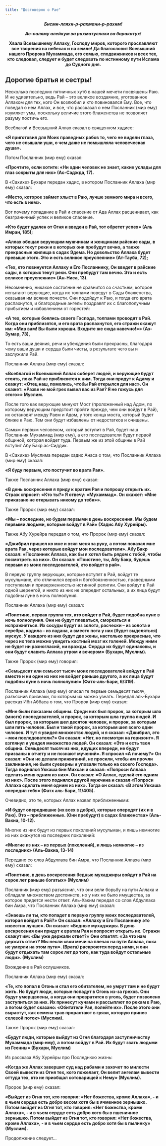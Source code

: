 ```yaml
---
title: "Достоверно о Рае"
---
```


***<center>Бисми-лляхи-р-рахмани-р-рахим!</center>***

***<center>Ас-саляму алейкум ва рахматуллахи ва баракатух!</center>***

**<center>Хвала Всевышнему Аллаху, Господу миров, которого прославляют все
творения на небесах и на земле! Да благословит Всевышний нашего
Пророка Мухаммада, его семью, сподвижников и всех тех, кто следовал,
следует и будет следовать по истинному пути Ислама до Судного дня.</center>**

## Дорогие братья и сестры!

Несколько последних пятничных хутб в нашей мечети посвящены Раю. И не
удивительно, ведь Рай – это великое воздаяние, уготованное Аллахом для
тех, кого Он возлюбил и кто повиновался Ему. Все, что поведал о нем
Аллах, и все, что рассказал о нем Посланник (мир ему) изумляет умы,
поскольку величие этого блаженства не позволяет разуму постичь его.

Всеблагой и Всевышний Аллах сказал в священном хадисе:

**«Я приготовил для Моих праведных рабов то, чего не видели глаза, чего
не слышали уши, о чем даже не помышляла человеческая душа».**

Потом Посланник (мир ему) сказал:

**«Прочтите, если хотите: «Ни один человек не знает, какие услады для
глаз сокрыты для них» (Ас-Саджда, 17).**

В «Сахихе» Бухари передан хадис, в котором Посланник Аллаха (мир ему) сказал:

**«Место, которое займет хлыст в Раю, лучше земного мира и всего, что
есть в нем».**

Вот почему попадание в Рай и спасение от Ада Аллах расценивает, как
безграничный успех и великое спасение.

**«Кто будет удален от Огня и введен в Рай, тот обретет успех» (Аль
Имран, 185);**

**«Аллах обещал верующим мужчинам и женщинам райские сады, в которых
текут реки и в которых они пребудут вечно, а также прекрасные жилища в
садах Эдема. Но довольство Аллаха будет превыше этого. Это и есть
великое преуспеяние» (Ат-Тауба, 72);**

**«Тех, кто повинуется Аллаху и Его Посланнику, Он введет в райские
сады, в которых текут реки. Они пребудут там вечно. Это и есть великое
преуспеяние» (Ан-Ниса, 13).**

Несомненно, никакое состояние не сравнится со счастьем, которое испытают
верующие, когда их толпами поведут в Сады блаженства, оказывая им всякие
почести. Они подойдут к Раю, и тогда его врата распахнутся, и
благородные ангелы поздравят их с благополучным прибытием и избавлением
от горестей:

**«А тех, которые боялись своего Господа, толпами проводят в Рай. Когда
они приблизятся, и его врата распахнутся, его стражи скажут им: «Мир
вам! Вы были хороши. Входите же сюда навечно!»» (Аз-Зумар, 73),**

То есть ваши деяния, речи и убеждения были прекрасны, благодаря чему
ваши души и сердца были чисты, в результате чего вы и заслужили Рай.

Посланник Аллаха (мир ему) сказал:

**«Всеблагой и Всевышний Аллах соберет людей, и верующие будут стоять,
пока Рай не приблизится к ним. Тогда они придут к Адаму и скажут:
«Отец наш, помолись, чтобы Рай открылся для нас». Он скажет: «Разве не
мой грех вывел вас из Рая? Я не гожусь для этого»» Муслим.**

После того как верующие минуют Мост (проложенный над Адом, по которому
верующим предстоит пройти прежде, чем они войдут в Рай), их остановят
между Раем и Адом, у того конца моста, который будет ближе к Раю. Тем
они будут избавлены от недостатков и очищены.

Самым первым человеком, который вступит в Рай, будет наш Посланник
Мухаммад (мир ему), а его последователи будут первой общиной, которая
войдет туда. Первым же из этой общины в Рай вступит Абу Бакр ас-Сиддик.

В «Сахихе» Муслима передан хадис Анаса о том, что Посланник Аллаха (мир
ему) сказал:

**«Я буду первым, кто постучит во врата Рая».**

Также Посланник Аллаха (мир ему) сказал:

**«В день воскресения я приду к вратам Рая и попрошу открыть их. Страж
спросит: «Кто ты?» Я отвечу: «Мухаммад». Он скажет: «Мне приказано не
открывать никому до тебя»».**

Также Пророк (мир ему) сказал:

**«Мы – последние, но будем первыми в день воскресения. Мы будем первыми
людьми, которые войдут в Рай» (Хадис Абу Хурейры).**

Также Абу Хурейра передал о том, что Пророк (мир ему) сказал:

**«Джибрил пришел ко мне и взял меня за руку, а потом показал мне врата
Рая, через которые войдут мои последователи». Абу Бакр сказал:
«Посланник Аллаха, как бы я хотел быть рядом с тобой, чтобы посмотреть
на них». Он сказал: «Поистине, ты, Абу Бакр, будешь первым из моих
последователей, кто войдет в рай».**

В первую группу верующих, которые вступят в Рай, войдут те мусульмане,
кто отличился верой и богобоязненностью, праведными поступками и
приверженностью истинной религии. Они войдут в Рай одной шеренгой, и
никто из них не опередит остальных, а их лица будут подобны луне в ночь
полнолуния.

Посланник Аллаха (мир ему) сказал:

**«Поистине, первая группа тех, кто войдет в Рай, будет подобна луне в
ночь полнолуния. Они не будут плеваться, сморкаться и испражняться. Их
сосуды будут из золота, расчески – из золота и серебра, кадила – из
ладана, а вместо пота у них (будет выделяться) мускус. У каждого из
них будут две жены, настолько прекрасные, что через их тела можно
увидеть костный мозг их голеней. Между ними не будет ни разногласий,
ни вражды. Сердца их будут одинаковы, и они будут славить Аллаха утром
и вечером» (Бухари, Муслим).**

Также Пророк (мир ему) говорил:

**«Семьдесят или семьсот тысяч моих последователей войдут в Рай вместе и
ни один из них не войдет раньше другого, а их лица будут подобны луне
в ночь полнолуния» (Фатх-аль-Бари, 6/319).**

Посланник Аллаха (мир ему) описал те первые семьдесят тысяч, разъяснив
признаки, по которым их можно узнать. Передал аль-Бухари рассказ Ибн
Аббаса о том, что Пророк (мир ему) сказал:

**«Мне были показаны общины. Среди них был пророк, за которым шло
(много) последователей, и пророк, за которым шла группа людей. И был
пророк, за которым шел десяток человек, и пророк, за которым шли пять
человек. Был и такой пророк, за которым шел всего один человек. И тут
я увидел множество людей, и я сказал: «Джибрил, это – мои
последователи?» Он сказал: «Нет, но посмотри на горизонт». Я взглянул
и увидел множество людей. Он сказал: «Это и есть твоя община.
Семьдесят тысяч из них, идущих впереди, не будут призваны к отчету и
не познают мучений». Я спросил «А почему?» Он сказал: «Они не делали
прижиганий, не просили, чтобы им прочли заклинания, не были суеверны и
уповали только на своего Господа». Тогда поднялся Уккаша бин Михсан и
сказал: «Попроси Аллаха сделать меня одним из них». Он сказал: «О
Аллах, сделай его одним из них». После этого поднялся другой мужчина и
сказал «Попроси Аллаха сделать меня одним из них». Тогда он сказал: «В
этом Уккаша опередил тебя» (Фатх аль-Бари, 11/405).**

Очевидно, это те, которых Аллах назвал приближенными:

**«И будут опередившие (их всех в добре), которые опередят (их и в Раю).
Это – приближенные. (Они пребудут) в садах блаженства» (Аль-Вакиа,
10-12).**

Многие из них будут из первых поколений мусульман, и лишь немногие из
них окажутся из последних поколений:

**«Многие из них – из первых (поколений), и лишь немногие – из
последних» (Аль-Вакиа, 13-14)**

Передано со слов Абдуллаха бин Амра, что Посланник Аллаха (мир ему) сказал:

**«Поистине, в день воскресения бедные мухаджиры войдут в Рай на сорок
лет раньше богатых» (Муслим)**

Посланник (мир ему) разъяснил, что они вели борьбу на пути Аллаха и
обладали множеством достоинств, но у них не было имущества, за которое
придется нести ответ. Аль-Хаким передал со слов Абдуллаха бин Амра, что
Посланник Аллаха (мир ему) сказал:

**«Знаешь ли ты, кто попадет в первую группу моих последователей,
которая войдет в Рай?» Он сказал: «Аллаху и Его Посланнику это
известно лучше». Он сказал: «Бедные мухаджиры. В день воскресения они
придут к вратам Рая и попросят открыть их. Стражи скажут им: «Вы уже
держали ответ?» Они ответят: «За что нам держать ответ? Мы несли свои
мечи на плечах на пути Аллаха, пока не умерли на этом пути». (Врата)
раскроются перед ними, и они будут отдыхать там сорок лет до того, как
туда войдут остальные люди». (Муслим)**

Вхождение в Рай ослушников.

Посланник Аллаха (мир ему) сказал:

**«Те, кто попал в Огонь и стал его обитателем, не умрут там и не будут
жить. Но будут люди, которые попадут в Огонь из-за грехов. Они будут
умерщвлены, а когда они превратятся в уголь, будет позволено
заступиться за них. Их принесут кучами и рассыплют по рекам в Раю, а
потом будет сказано: «Обитатели Рая, полейте их». После этого они
вырастут, как семена трав прорастают в грязи, которую принес селевой
поток» (Муслим).**

Также Пророк (мир ему) сказал:

**«Будут люди, которые выйдут из Огня благодаря заступничеству Мухаммада
(мир ему), а потом войдут в Рай. Их будут звать людьми из Геенны»
(Бухари, Муслим)**

Из рассказа Абу Хурейры про Последнюю жизнь:

**«Когда же Аллах завершит суд над рабами и захочет по милости Своей
вывести из Огня тех, кого пожелает, Он велит ангелам вывести оттуда
тех, кто не приобщал сотоварищей к Нему» (Муслим).**

Пророк (мир ему) сказал:

**«Выйдет из Огня тот, кто говорил: «Нет божества, кроме Аллаха», - и в
чьем сердце есть добро весом хотя бы в ячменное зернышко. Потом выйдет
из Огня тот, кто говорил: «Нет божества, кроме Аллаха», - и в чьем
сердце есть добро хотя бы в пшеничное зернышко. Потом выйдет из Огня
тот, кто говорил: «Нет божества, кроме Аллаха», - и в чьем сердце есть
добро хотя бы в пылинку» (Муслим).**

Продолжение следует...
